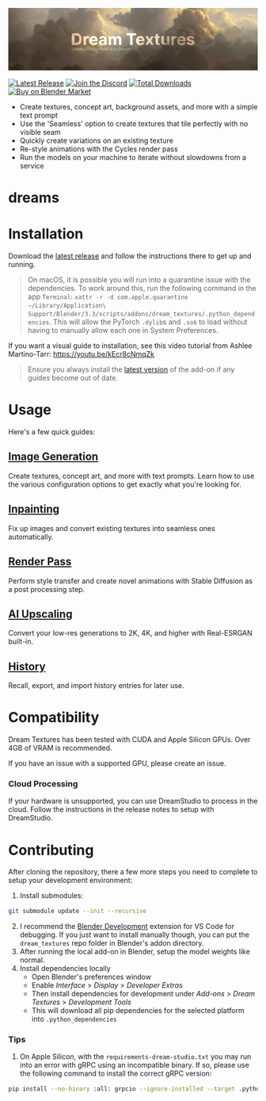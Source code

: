 ![Dream Textures, subtitle: Stable Diffusion built-in to Blender](readme_assets/banner.png)

[![Latest Release](https://flat.badgen.net/github/release/carson-katri/dream-textures)](https://github.com/carson-katri/dream-textures/releases/latest)
[![Join the Discord](https://flat.badgen.net/badge/icon/discord?icon=discord&label)](https://discord.gg/EmDJ8CaWZ7)
[![Total Downloads](https://img.shields.io/github/downloads/carson-katri/dream-textures/total?style=flat-square)](https://github.com/carson-katri/dream-textures/releases/latest)
[![Buy on Blender Market](https://flat.badgen.net/badge/buy/blender%20market/orange)](https://www.blendermarket.com/products/dream-textures)

* Create textures, concept art, background assets, and more with a simple text prompt
* Use the 'Seamless' option to create textures that tile perfectly with no visible seam
* Quickly create variations on an existing texture
* Re-style animations with the Cycles render pass
* Run the models on your machine to iterate without slowdowns from a service
# dreams
# Installation
Download the [latest release](https://github.com/carson-katri/dream-textures/releases/latest) and follow the instructions there to get up and running.

> On macOS, it is possible you will run into a quarantine issue with the dependencies. To work around this, run the following command in the app `Terminal`: `xattr -r -d com.apple.quarantine ~/Library/Application\ Support/Blender/3.3/scripts/addons/dream_textures/.python_dependencies`. This will allow the PyTorch `.dylib`s and `.so`s to load without having to manually allow each one in System Preferences.

If you want a visual guide to installation, see this video tutorial from Ashlee Martino-Tarr: https://youtu.be/kEcr8cNmqZk
> Ensure you always install the [latest version](https://github.com/carson-katri/dream-textures/releases/latest) of the add-on if any guides become out of date.

# Usage

Here's a few quick guides:

## [Image Generation](docs/IMAGE_GENERATION.md)
Create textures, concept art, and more with text prompts. Learn how to use the various configuration options to get exactly what you're looking for.

## [Inpainting](docs/INPAINTING.md)
Fix up images and convert existing textures into seamless ones automatically.

## [Render Pass](docs/RENDER_PASS.md)
Perform style transfer and create novel animations with Stable Diffusion as a post processing step.

## [AI Upscaling](docs/AI_UPSCALING.md)
Convert your low-res generations to 2K, 4K, and higher with Real-ESRGAN built-in.

## [History](docs/HISTORY.md)
Recall, export, and import history entries for later use.

# Compatibility
Dream Textures has been tested with CUDA and Apple Silicon GPUs. Over 4GB of VRAM is recommended.

If you have an issue with a supported GPU, please create an issue.

### Cloud Processing
If your hardware is unsupported, you can use DreamStudio to process in the cloud. Follow the instructions in the release notes to setup with DreamStudio.

# Contributing
After cloning the repository, there a few more steps you need to complete to setup your development environment:
1. Install submodules:
```sh
git submodule update --init --recursive
```
2. I recommend the [Blender Development](https://marketplace.visualstudio.com/items?itemName=JacquesLucke.blender-development) extension for VS Code for debugging. If you just want to install manually though, you can put the `dream_textures` repo folder in Blender's addon directory.
3. After running the local add-on in Blender, setup the model weights like normal.
4. Install dependencies locally
    * Open Blender's preferences window
    * Enable *Interface* > *Display* > *Developer Extras*
    * Then install dependencies for development under *Add-ons* > *Dream Textures* > *Development Tools*
    * This will download all pip dependencies for the selected platform into `.python_dependencies`

### Tips

1. On Apple Silicon, with the `requirements-dream-studio.txt` you may run into an error with gRPC using an incompatible binary. If so, please use the following command to install the correct gRPC version:
```sh
pip install --no-binary :all: grpcio --ignore-installed --target .python_dependencies --upgrade
```
